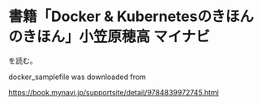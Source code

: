 # 書籍「Docker & Kubernetesのきほんのきほん」小笠原穂高 マイナビ

を読む。

docker_samplefile was downloaded from

https://book.mynavi.jp/supportsite/detail/9784839972745.html
